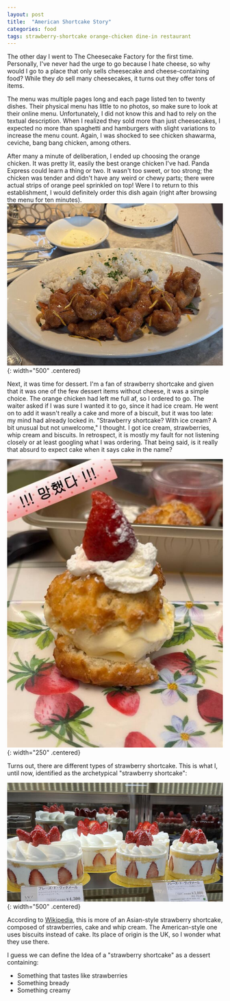 ```yaml
---
layout: post
title:  "American Shortcake Story"
categories: food
tags: strawberry-shortcake orange-chicken dine-in restaurant
---
```


The other day I went to The Cheesecake Factory for the first time.
Personally, I've never had the urge to go because I hate cheese, so why would I go to a place that only sells cheesecake and cheese-containing food?
While they *do* sell many cheesecakes, it turns out they offer tons of items.

The menu was multiple pages long and each page listed ten to twenty dishes.
Their physical menu has little to no photos, so make sure to look at their online menu.
Unfortunately, I did not know this and had to rely on the textual description.
When I realized they sold more than just cheesecakes, I expected no more than spaghetti and hamburgers with slight variations to increase the menu count.
Again, I was shocked to see chicken shawarma, ceviche, bang bang chicken, among others.

After many a minute of deliberation, I ended up choosing the orange chicken.
It was pretty lit, easily the best orange chicken I've had.
Panda Express could learn a thing or two.
It wasn't too sweet, or too strong; the chicken was tender and didn't have any weird or chewy parts; there were actual strips of orange peel sprinkled on top!
Were I to return to this establishment, I would definitely order this dish again (right after browsing the menu for ten minutes).
![Orange chicken](/assets/orange-chicken.jpg){: width="500" .centered}

Next, it was time for dessert.
I'm a fan of strawberry shortcake and given that it was one of the few dessert items without cheese, it was a simple choice.
The orange chicken had left me full af, so I ordered to go.
The waiter asked if I was sure I wanted it to go, since it had ice cream.
He went on to add it wasn't really a cake and more of a biscuit, but it was too late: my mind had already locked in.
"Strawberry shortcake? With ice cream? A bit unusual but not unwelcome," I thought.
I got ice cream, strawberries, whip cream and biscuits.
In retrospect, it is mostly my fault for not listening closely or at least googling what I was ordering.
That being said, is it really that absurd to expect cake when it says cake in the name?

![Strawberry shortfake](/assets/strawberry-shortfake.jpg){: width="250" .centered}

Turns out, there are different types of strawberry shortcake.
This is what I, until now, identified as the archetypical "strawberry shortcake":

![Strawberry shortfake](/assets/strawberry-shortcake.jpg){: width="500" .centered}

According to [Wikipedia](https://en.wikipedia.org/wiki/Shortcake#Strawberry_shortcake), this is more of an Asian-style strawberry shortcake, composed of strawberries, cake and whip cream.
The American-style one uses biscuits instead of cake.
Its place of origin is the UK, so I wonder what they use there.

I guess we can define the Idea of a "strawberry shortcake" as a dessert containing:
- Something that tastes like strawberries
- Something bready
- Something creamy
